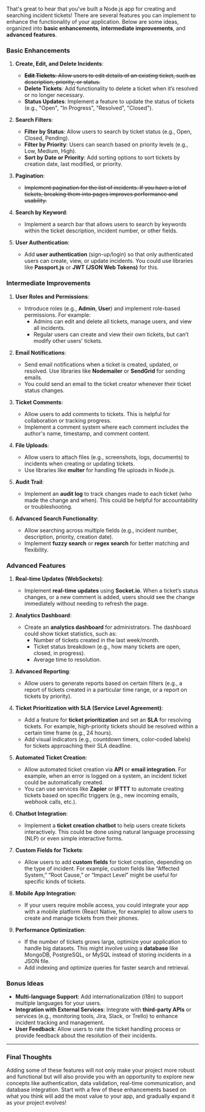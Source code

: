 That's great to hear that you've built a Node.js app for creating and searching incident tickets! There are several features you can implement to enhance the functionality of your application. Below are some ideas, organized into **basic enhancements**, **intermediate improvements**, and **advanced features**.

### **Basic Enhancements**

1. **Create, Edit, and Delete Incidents**:
   - ~~**Edit Tickets**: Allow users to edit details of an existing ticket, such as description, priority, or status.~~
   - **Delete Tickets**: Add functionality to delete a ticket when it’s resolved or no longer necessary.
   - **Status Updates**: Implement a feature to update the status of tickets (e.g., "Open", "In Progress", "Resolved", "Closed").

2. **Search Filters**:
   - **Filter by Status**: Allow users to search by ticket status (e.g., Open, Closed, Pending).
   - **Filter by Priority**: Users can search based on priority levels (e.g., Low, Medium, High).
   - **Sort by Date or Priority**: Add sorting options to sort tickets by creation date, last modified, or priority.

3. **Pagination**:
   - ~~Implement pagination for the list of incidents. If you have a lot of tickets, breaking them into pages improves performance and usability.~~

4. **Search by Keyword**:
   - Implement a search bar that allows users to search by keywords within the ticket description, incident number, or other fields.

5. **User Authentication**:
   - Add **user authentication** (sign-up/login) so that only authenticated users can create, view, or update incidents. You could use libraries like **Passport.js** or **JWT (JSON Web Tokens)** for this.

### **Intermediate Improvements**

1. **User Roles and Permissions**:
   - Introduce roles (e.g., **Admin**, **User**) and implement role-based permissions. For example:
     - Admins can edit and delete all tickets, manage users, and view all incidents.
     - Regular users can create and view their own tickets, but can’t modify other users' tickets.

2. **Email Notifications**:
   - Send email notifications when a ticket is created, updated, or resolved. Use libraries like **Nodemailer** or **SendGrid** for sending emails.
   - You could send an email to the ticket creator whenever their ticket status changes.

3. **Ticket Comments**:
   - Allow users to add comments to tickets. This is helpful for collaboration or tracking progress.
   - Implement a comment system where each comment includes the author's name, timestamp, and comment content.

4. **File Uploads**:
   - Allow users to attach files (e.g., screenshots, logs, documents) to incidents when creating or updating tickets.
   - Use libraries like **multer** for handling file uploads in Node.js.

5. **Audit Trail**:
   - Implement an **audit log** to track changes made to each ticket (who made the change and when). This could be helpful for accountability or troubleshooting.

6. **Advanced Search Functionality**:
   - Allow searching across multiple fields (e.g., incident number, description, priority, creation date).
   - Implement **fuzzy search** or **regex search** for better matching and flexibility.

### **Advanced Features**

1. **Real-time Updates (WebSockets)**:
   - Implement **real-time updates** using **Socket.io**. When a ticket’s status changes, or a new comment is added, users should see the change immediately without needing to refresh the page.

2. **Analytics Dashboard**:
   - Create an **analytics dashboard** for administrators. The dashboard could show ticket statistics, such as:
     - Number of tickets created in the last week/month.
     - Ticket status breakdown (e.g., how many tickets are open, closed, in progress).
     - Average time to resolution.

3. **Advanced Reporting**:
   - Allow users to generate reports based on certain filters (e.g., a report of tickets created in a particular time range, or a report on tickets by priority).

4. **Ticket Prioritization with SLA (Service Level Agreement)**:
   - Add a feature for **ticket prioritization** and set an **SLA** for resolving tickets. For example, high-priority tickets should be resolved within a certain time frame (e.g., 24 hours).
   - Add visual indicators (e.g., countdown timers, color-coded labels) for tickets approaching their SLA deadline.

5. **Automated Ticket Creation**:
   - Allow automated ticket creation via **API** or **email integration**. For example, when an error is logged on a system, an incident ticket could be automatically created.
   - You can use services like **Zapier** or **IFTTT** to automate creating tickets based on specific triggers (e.g., new incoming emails, webhook calls, etc.).

6. **Chatbot Integration**:
   - Implement a **ticket creation chatbot** to help users create tickets interactively. This could be done using natural language processing (NLP) or even simple interactive forms.

7. **Custom Fields for Tickets**:
   - Allow users to add **custom fields** for ticket creation, depending on the type of incident. For example, custom fields like “Affected System,” “Root Cause,” or “Impact Level” might be useful for specific kinds of tickets.

8. **Mobile App Integration**:
   - If your users require mobile access, you could integrate your app with a mobile platform (React Native, for example) to allow users to create and manage tickets from their phones.

9. **Performance Optimization**:
   - If the number of tickets grows large, optimize your application to handle big datasets. This might involve using a **database** like MongoDB, PostgreSQL, or MySQL instead of storing incidents in a JSON file.
   - Add indexing and optimize queries for faster search and retrieval.

### **Bonus Ideas**

- **Multi-language Support**: Add internationalization (i18n) to support multiple languages for your users.
- **Integration with External Services**: Integrate with **third-party APIs** or services (e.g., monitoring tools, Jira, Slack, or Trello) to enhance incident tracking and management.
- **User Feedback**: Allow users to rate the ticket handling process or provide feedback about the resolution of their incidents.

---

### Final Thoughts

Adding some of these features will not only make your project more robust and functional but will also provide you with an opportunity to explore new concepts like authentication, data validation, real-time communication, and database integration. Start with a few of these enhancements based on what you think will add the most value to your app, and gradually expand it as your project evolves!
